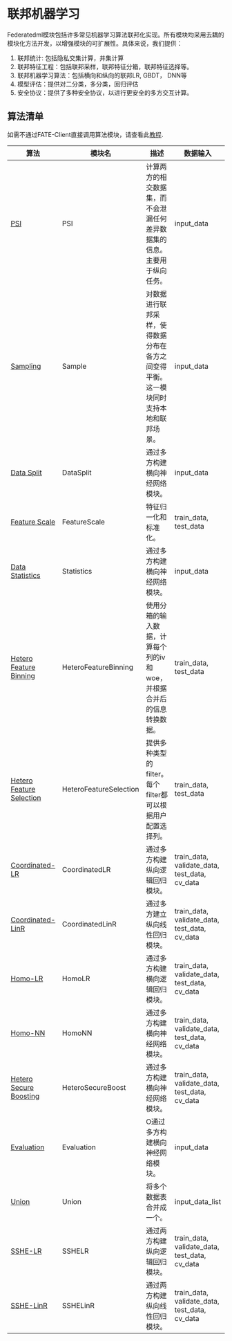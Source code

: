 # 联邦机器学习

Federatedml模块包括许多常见机器学习算法联邦化实现。所有模块均采用去耦的模块化方法开发，以增强模块的可扩展性。具体来说，我们提供：

1. 联邦统计: 包括隐私交集计算，并集计算
2. 联邦特征工程：包括联邦采样，联邦特征分箱，联邦特征选择等。
3. 联邦机器学习算法：包括横向和纵向的联邦LR, GBDT， DNN等
4. 模型评估：提供对二分类，多分类，回归评估
5. 安全协议：提供了多种安全协议，以进行更安全的多方交互计算。

## 算法清单

如需不通过FATE-Client直接调用算法模块，请查看此[教程](../ml/run_launchers.md).

| 算法                                               | 模块名                    | 描述                                         | 数据输入                                          | 数据输出                                                                       | 模型输入                          | 模型输出         |
|--------------------------------------------------|------------------------|--------------------------------------------|-----------------------------------------------|----------------------------------------------------------------------------|-------------------------------|--------------|
| [PSI](psi.md)                                    | PSI                    | 计算两方的相交数据集，而不会泄漏任何差异数据集的信息。主要用于纵向任务。       | input_data                                    | output_data                                                                |                               |              |
| [Sampling](sample.md)                            | Sample                 | 对数据进行联邦采样，使得数据分布在各方之间变得平衡。这一模块同时支持本地和联邦场景。 | input_data                                    | output_data                                                                |                               |              |
| [Data Split](data_split.md)                      | DataSplit              | 通过多方构建横向神经网络模块。                            | input_data                                    | train_output_data, validate_output_data, test_output_data                  |                               |              |
| [Feature Scale](feature_scale.md)                | FeatureScale           | 特征归一化和标准化。                                 | train_data, test_data                         | train_output_data, test_output_data                                        | input_model                   | output_model |
| [Data Statistics](statistics.md)                 | Statistics             | 通过多方构建横向神经网络模块。                            | input_data                                    | output_data                                                                |                               | output_model |
| [Hetero Feature Binning](feature_binning.md)     | HeteroFeatureBinning   | 使用分箱的输入数据，计算每个列的iv和woe，并根据合并后的信息转换数据。      | train_data, test_data                         | train_output_data, test_output_data                                        | input_model                   | output_model |
| [Hetero Feature Selection](feature_selection.md) | HeteroFeatureSelection | 提供多种类型的filter。每个filter都可以根据用户配置选择列。        | train_data, test_data                         | train_output_data, test_output_data                                        | input_models, input_model     | output_model |
| [Coordinated-LR](logistic_regression.md)         | CoordinatedLR          | 通过多方构建纵向逻辑回归模块。                            | train_data, validate_data, test_data, cv_data | train_output_data, validate_output_data, test_output_data, cv_output_datas | input_model, warm_start_model | output_model |
| [Coordinated-LinR](linear_regression.md)         | CoordinatedLinR        | 通过多方建立纵向线性回归模块。                            | train_data, validate_data, test_data, cv_data | train_output_data, validate_output_data, test_output_data, cv_output_datas | input_model, warm_start_model | output_model |
| [Homo-LR](logistic_regression.md)                | HomoLR                 | 通过多方构建横向逻辑回归模块。                            | train_data, validate_data, test_data, cv_data | train_output_data, validate_output_data, test_output_data, cv_output_datas | input_model, warm_start_model | output_model |
| [Homo-NN](homo_nn.md)                            | HomoNN                 | 通过多方构建横向神经网络模块。                            | train_data, validate_data, test_data, cv_data | train_output_data, validate_output_data, test_output_data, cv_output_datas | input_model, warm_start_model | output_model |
| [Hetero Secure Boosting](ensemble.md)            | HeteroSecureBoost      | 通过多方构建横向神经网络模块。                            | train_data, validate_data, test_data, cv_data | train_output_data, validate_output_data, test_output_data, cv_output_datas | input_model, warm_start_model | output_model |
| [Evaluation](evaluation.md)                      | Evaluation             | O通过多方构建横向神经网络模块。                           | input_data                                    |                                                                            |                               |              |
| [Union](union.md)                                | Union                  | 将多个数据表合并成一个。                               | input_data_list                               | output_data                                                                |                               |              |
| [SSHE-LR](logistic_regression.md)                | SSHELR                 | 通过两方构建纵向逻辑回归模块。                            | train_data, validate_data, test_data, cv_data | train_output_data, validate_output_data, test_output_data, cv_output_datas | input_model, warm_start_model | output_model |
| [SSHE-LinR](linear_regression.md)                | SSHELinR               | 通过两方构建纵向线性回归模块。                            | train_data, validate_data, test_data, cv_data | train_output_data, validate_output_data, test_output_data, cv_output_datas | input_model, warm_start_model | output_model |
